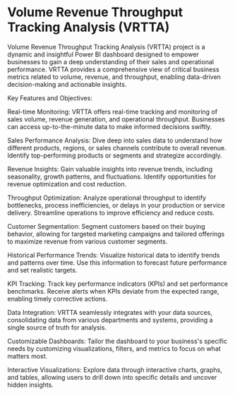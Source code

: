 # Volume Revenue Throughput Tracking Analysis (VRTTA) 
Volume Revenue Throughput Tracking Analysis (VRTTA) project is a dynamic and insightful Power BI dashboard designed to empower businesses to gain a deep understanding of their sales and operational performance. VRTTA provides a comprehensive view of critical business metrics related to volume, revenue, and throughput, enabling data-driven decision-making and actionable insights.

Key Features and Objectives:

Real-time Monitoring: VRTTA offers real-time tracking and monitoring of sales volume, revenue generation, and operational throughput. Businesses can access up-to-the-minute data to make informed decisions swiftly.

Sales Performance Analysis: Dive deep into sales data to understand how different products, regions, or sales channels contribute to overall revenue. Identify top-performing products or segments and strategize accordingly.

Revenue Insights: Gain valuable insights into revenue trends, including seasonality, growth patterns, and fluctuations. Identify opportunities for revenue optimization and cost reduction.

Throughput Optimization: Analyze operational throughput to identify bottlenecks, process inefficiencies, or delays in your production or service delivery. Streamline operations to improve efficiency and reduce costs.

Customer Segmentation: Segment customers based on their buying behavior, allowing for targeted marketing campaigns and tailored offerings to maximize revenue from various customer segments.

Historical Performance Trends: Visualize historical data to identify trends and patterns over time. Use this information to forecast future performance and set realistic targets.

KPI Tracking: Track key performance indicators (KPIs) and set performance benchmarks. Receive alerts when KPIs deviate from the expected range, enabling timely corrective actions.

Data Integration: VRTTA seamlessly integrates with your data sources, consolidating data from various departments and systems, providing a single source of truth for analysis.

Customizable Dashboards: Tailor the dashboard to your business's specific needs by customizing visualizations, filters, and metrics to focus on what matters most.

Interactive Visualizations: Explore data through interactive charts, graphs, and tables, allowing users to drill down into specific details and uncover hidden insights.
